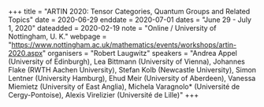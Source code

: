+++
title = "ARTIN 2020: Tensor Categories, Quantum Groups and Related Topics"
date = 2020-06-29
enddate = 2020-07-01
dates = "June 29 - July 1, 2020"
dateadded = 2020-02-19
note = "Online / University of Nottingham, U. K."
webpage = "https://www.nottingham.ac.uk/mathematics/events/workshops/artin-2020.aspx"
organisers = "Robert Laugwitz"
speakers = "Andrea Appel (University of Edinburgh), Lea Bittmann (University of Vienna), Johannes Flake (RWTH Aachen University), Stefan Kolb (Newcastle University), Simon Lentner (University Hamburg), Ehud Meir (University of Aberdeen), Vanessa Miemietz (University of East Anglia), Michela Varagnolo* (Université de Cergy-Pontoise), Alexis Virelizier (Université de Lille)"
+++

